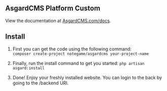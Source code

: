 ## AsgardCMS Platform Custom

View the documentation at [AsgardCMS.com/docs](http://asgardcms.com/docs/).

## Install

1. First you can get the code using the following command:  
	`composer create-project notegame/asgardcms your-project-name`
		
2. Finally, run the install command to get you started:
	`php artisan asgard:install`

3. Done! Enjoy your freshly installed website. You can login to the back by going to the /backend URI.

